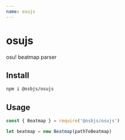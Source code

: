 ```yaml
---
name: osujs
---
```


# osujs

osu! beatmap parser

## Install
```bash
npm i @osbjs/osujs
```

## Usage
```javascript
const { Beatmap } = require('@osbjs/osujs')

let beatmap = new Beatmap(pathToBeatmap)
```
